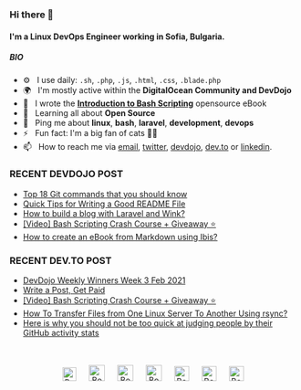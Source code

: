 ### Hi there 👋

#### I'm a Linux DevOps Engineer working in Sofia, Bulgaria.

##### BIO

- ⚙️&nbsp;&nbsp; I use daily: `.sh`, `.php`, `.js`, `.html`, `.css`, `.blade.php`
- 🌍&nbsp;&nbsp; I'm mostly active within the **DigitalOcean Community and DevDojo**
- 📘&nbsp;&nbsp; I wrote the **[Introduction to Bash Scripting](https://github.com/bobbyiliev/introduction-to-bash-scripting)** opensource eBook
- 🌱&nbsp;&nbsp; Learning all about **Open Source**
- 💬&nbsp;&nbsp; Ping me about **linux**, **bash**, **laravel**, **development**, **devops**
- ⚡️&nbsp;&nbsp; Fun fact: I'm a big fan of cats 🐱‍💻
- 📫&nbsp;&nbsp; How to reach me via [email], [twitter], [devdojo], [dev.to] or [linkedin].

### RECENT DEVDOJO POST

<!-- DEVDOJO:START -->
- [Top 18 Git commands that you should know](https://devdojo.com/bobbyiliev/top-18-git-commands-that-you-should-know)
- [Quick Tips for Writing a Good README File](https://devdojo.com/bobbyiliev/quick-tips-for-writing-a-good-readme-file)
- [How to build a blog with Laravel and Wink?](https://devdojo.com/bobbyiliev/how-to-build-a-blog-with-laravel-and-wink)
- [[Video] Bash Scripting Crash Course + Giveaway ⭐](https://devdojo.com/bobbyiliev/video-bash-scripting-crash-course-giveaway)
- [How to create an eBook from Markdown using Ibis?](https://devdojo.com/bobbyiliev/how-to-create-an-ebook-from-markdown-using-ibis)
<!-- DEVDOJO:END -->

### RECENT DEV.TO POST
<!-- BLOG-POST-LIST:START -->
- [DevDojo Weekly Winners Week 3 Feb 2021](https://dev.to/bobbyiliev/devdojo-weekly-winners-week-3-feb-2021-21ik)
- [Write a Post, Get Paid](https://dev.to/bobbyiliev/write-a-post-get-paid-21b0)
- [[Video] Bash Scripting Crash Course + Giveaway ⭐](https://dev.to/bobbyiliev/video-bash-scripting-crash-course-giveaway-15pk)
- [How To Transfer Files from One Linux Server To Another Using rsync?](https://dev.to/bobbyiliev/how-to-transfer-files-from-one-linux-server-to-another-using-rsync-282h)
- [Here is why you should not be too quick at judging people by their GitHub activity stats](https://dev.to/bobbyiliev/here-is-why-you-should-not-be-too-quick-at-judging-people-by-their-github-activity-stats-255l)
<!-- BLOG-POST-LIST:END -->


<p align="center">
<br><br>
<a href="https://dev.to/bobbyiliev"> 
<img src="https://d2fltix0v2e0sb.cloudfront.net/dev-badge.svg" alt="Bobby Iliev dev to profile" width="24px"/></a>
&emsp;
<a href= "https://instagram.com/bobby.iliev">
<img src="https://img.icons8.com/ios-glyphs/256/000000/instagram-new.svg" alt="Bobby Iliev instagram profile" width="28px"/></a>
&emsp;
<a href="https://www.paypal.com/paypalme/bobbyiliev">
<img src="https://img.icons8.com/ios-glyphs/256/000000/paypal.png" alt="Bobby Iliev pay pal me profile" width="28px"/></a> 
&emsp;
<a href="https://bobbyiliev.com">
<img src="https://img.icons8.com/material/256/000000/globe--v1.png" alt="Bobby Iliev personal website" width="28px"/></a>
&emsp;
<a href="https://linkedin.com/in/bobby-iliev">
<img src="https://img.icons8.com/ios-filled/256/000000/linkedin.svg" alt="Bobby Iliev linked in profile" width="26px"/></a>
&emsp;
<a href="https://twitter.com/bobbyiliev_">
<img src="https://img.icons8.com/ios-filled/256/000000/twitter.svg" alt="Bobby Iliev twitter profile" width="26px"/></a>
&emsp;
<a href="https://youtube.com/channel/UCQWmdHTeAO0UvaNqve9udRw/">
<img src="https://img.icons8.com/ios-filled/256/000000/youtube.svg" alt="Bobby Iliev YouTube profile" width="26px"/></a>
</p>

[email]: mailto:bobby@bobbyiliev.com
[twitter]: https://twitter.com/bobbyiliev_
[devdojo]: https://devdojo.com/bobbyiliev
[dev.to]: https://dev.to/bobbyiliev
[linkedin]: https://www.linkedin.com/in/bobby-iliev
[youtube]: https://youtube.com/channel/UCQWmdHTeAO0UvaNqve9udRw/
